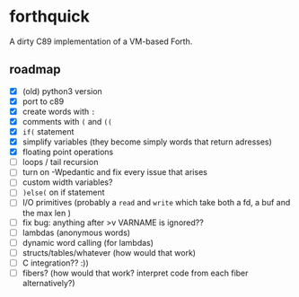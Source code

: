 # forthquick

A dirty C89 implementation of a VM-based Forth.

## roadmap

- [x] (old) python3 version
- [x] port to c89
- [x] create words with `:`
- [x] comments with `(` and `((`
- [x] `if(` statement
- [x] simplify variables (they become simply words that return adresses)
- [x] floating point operations
- [ ] loops / tail recursion
- [ ] turn on -Wpedantic and fix every issue that arises
- [ ] custom width variables?
- [ ] `)else(` on if statement
- [ ] I/O primitives (probably a `read` and `write` which take both a
  fd, a buf and the max len )
- [ ] fix bug: anything after >v VARNAME is ignored??
- [ ] lambdas (anonymous words)
- [ ] dynamic word calling (for lambdas)
- [ ] structs/tables/whatever (how would that work)
- [ ] C integration?? :))
- [ ] fibers? (how would that work? interpret code from each fiber alternatively?)
